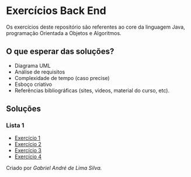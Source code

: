 # Exercícios Back End
Os exercícios deste repositório são referentes ao core da linguagem Java, programação Orientada a Objetos e Algoritmos.

## O que esperar das soluções?
- Diagrama UML
- Análise de requisitos
- Complexidade de tempo (caso precise)
- Esboço criativo
- Referências bibliográficas (sites, videos, material do curso, etc).
## Soluções
### Lista 1
- [Exercício 1](https://github.com/gabrielandre-math/AcademiaJavaAtos/tree/main/Exercicios%20BackEnd/Exerc%C3%ADcio%201%20-%20Sistema%20de%20Biblioteca/Solu%C3%A7%C3%A3o)
- [Exercício 2](https://github.com/gabrielandre-math/AcademiaJavaAtos/tree/main/Exercicios%20BackEnd/Exerc%C3%ADcio%202%20-%20Sistema%20Escolar/Solu%C3%A7%C3%A3o)
- [Exercício 3](https://github.com/gabrielandre-math/AcademiaJavaAtos/tree/main/Exercicios%20BackEnd/Exerc%C3%ADcio%203%20-%20Sistema%20de%20Compras/Solu%C3%A7%C3%A3o)
- [Exercício 4](https://github.com/gabrielandre-math/AcademiaJavaAtos/tree/main/Exercicios%20BackEnd/Exerc%C3%ADcio%204%20-%20Aplicativo%20C%C3%A1lculo%20IMC/Solu%C3%A7%C3%A3o)
  
Criado por _Gabriel André de Lima Silva._
